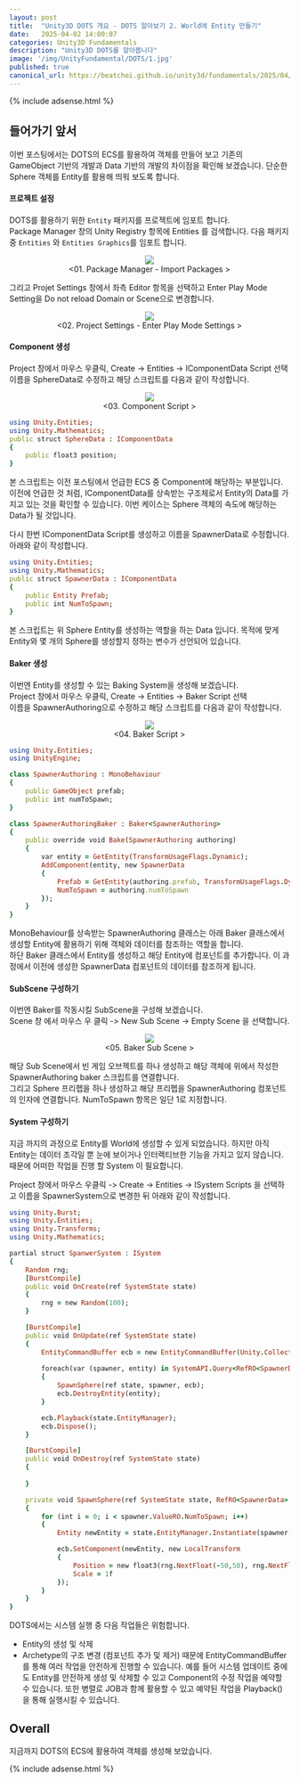 ```yaml
---
layout: post
title:  "Unity3D DOTS 개요 - DOTS 알아보기 2. World에 Entity 만들기"
date:   2025-04-02 14:00:07
categories: Unity3D Fundamentals
description: "Unity3D DOTS를 알아봅니다"
image: '/img/UnityFundamental/DOTS/1.jpg'
published: true
canonical_url: https://beatchoi.github.io/unity3d/fundamentals/2025/04/02/DOTSFundamental02/
---
```

  
  
  {% include adsense.html %}
  


## 들어가기 앞서
이번 포스팅에서는 DOTS의 ECS를 활용하여 객체를 만들어 보고 기존의 GameObject 기반의 개발과 Data 기반의 개발의 차이점을 확인해 보겠습니다. 단순한 Sphere 객체를 Entity를 활용해 띄워 보도록 합니다.  

#### 프로젝트 설정
DOTS를 활용하기 위한 `Entity` 패키지를 프로젝트에 임포트 합니다.  
Package Manager 창의 Unity Registry 항목에 Entities 를 검색합니다. 다음 패키지 중 `Entities` 와 `Entities Graphics`를 임포트 합니다.  
<p align="center"><img src="/img/UnityFundamental/DOTS/6.png"><br/>
<01. Package Manager - Import Packages ></p>
  

그리고 Projet Settings 창에서 좌측 Editor 항목을 선택하고 Enter Play Mode Setting을 Do not reload Domain or Scene으로 변경합니다.  
<p align="center"><img src="/img/UnityFundamental/DOTS/7.png"><br/>
<02. Project Settings - Enter Play Mode Settings ></p>
  
#### Component 생성
Project 창에서 마우스 우클릭, Create -> Entities -> IComponentData Script 선택  
이름을 SphereData로 수정하고 해당 스크립트를 다음과 같이 작성합니다.  

<p align="center"><img src="/img/UnityFundamental/DOTS/5.png"><br/>
<03. Component Script ></p>

```ruby
using Unity.Entities;
using Unity.Mathematics;
public struct SphereData : IComponentData
{
    public float3 position;
}
```
본 스크립트는 이전 포스팅에서 언급한 ECS 중 Component에 해당하는 부분입니다. 이전에 언급한 것 처럼, IComponentData를 상속받는 구조체로서 Entity의 Data를 가지고 있는 것을 확인할 수 있습니다. 이번 케이스는 Sphere 객체의 속도에 해당하는 Data가 될 것입니다.  

다시 한번 IComponentData Script를 생성하고 이름을 SpawnerData로 수정합니다.
아래와 같이 작성합니다.  

```ruby
using Unity.Entities;
using Unity.Mathematics;
public struct SpawnerData : IComponentData
{
    public Entity Prefab;
    public int NumToSpawn;
}
```
본 스크립트는 위 Sphere Entity를 생성하는 역할을 하는 Data 입니다. 목적에 맞게 Entity와 몇 개의 Sphere를 생성할지 정하는 변수가 선언되어 있습니다.  
  
#### Baker 생성  
이번엔 Entity를 생성할 수 있는 Baking System을 생성해 보겠습니다.  
Project 창에서 마우스 우클릭, Create -> Entities -> Baker Script 선택  
이름을 SpawnerAuthoring으로 수정하고 해당 스크립트를 다음과 같이 작성합니다.  

<p align="center"><img src="/img/UnityFundamental/DOTS/8.png"><br/>
<04. Baker Script ></p>

```ruby
using Unity.Entities;
using UnityEngine;

class SpawnerAuthoring : MonoBehaviour
{
    public GameObject prefab;
    public int numToSpawn;
}

class SpawnerAuthoringBaker : Baker<SpawnerAuthoring>
{
    public override void Bake(SpawnerAuthoring authoring)
    {
        var entity = GetEntity(TransformUsageFlags.Dynamic);
        AddComponent(entity, new SpawnerData
        {
            Prefab = GetEntity(authoring.prefab, TransformUsageFlags.Dynamic),
            NumToSpawn = authoring.numToSpawn
        });
    }
}
```
MonoBehaviour를 상속받는 SpawnerAuthoring 클래스는 아래 Baker 클래스에서 생성할 Entity에 활용하기 위해 객체와 데이터를 참조하는 역할을 합니다.  
하단 Baker 클래스에서 Entity를 생성하고 해당 Entity에 컴포넌트를 추가합니다. 이 과정에서 이전에 생성한 SpawnerData 컴포넌트의 데이터를 참조하게 됩니다. 
  
#### SubScene 구성하기
이번엔 Baker를 작동시킬 SubScene을 구성해 보겠습니다.  
Scene 창 에서 마우스 우 클릭 -> New Sub Scene -> Empty Scene 을 선택합니다.  

<p align="center"><img src="/img/UnityFundamental/DOTS/9.png"><br/>
<05. Baker Sub Scene ></p>

해당 Sub Scene에서 빈 게임 오브젝트를 하나 생성하고 해당 객체에 위에서 작성한 SpawnerAuthoring baker 스크립트를 연결합니다.  
그리고 Sphere 프리펩을 하나 생성하고 해당 프리펩을 SpawnerAuthoring 컴포넌트의 인자에 연결합니다. NumToSpawn 항목은 일단 1로 지정합니다.  

#### System 구성하기
지금 까지의 과정으로 Entity를 World에 생성할 수 있게 되었습니다. 하지만 아직 Entity는 데이터 조각일 뿐 눈에 보이거나 인터랙티브한 기능을 가지고 있지 않습니다. 때문에 어떠한 작업을 진행 할 System 이 필요합니다.  

Project 창에서 마우스 우클릭 -> Create -> Entities -> ISystem Scripts 을 선택하고 이름을 SpawnerSystem으로 변경한 뒤 아래와 같이 작성합니다.  

```ruby
using Unity.Burst;
using Unity.Entities;
using Unity.Transforms;
using Unity.Mathematics;

partial struct SpanwerSystem : ISystem
{
    Random rng;
    [BurstCompile]
    public void OnCreate(ref SystemState state)
    {
        rng = new Random(100);
    }

    [BurstCompile]
    public void OnUpdate(ref SystemState state)
    {
        EntityCommandBuffer ecb = new EntityCommandBuffer(Unity.Collections.Allocator.Temp);
        
        foreach(var (spawner, entity) in SystemAPI.Query<RefRO<SpawnerData>>().WithEntityAccess())
        {
            SpawnSphere(ref state, spawner, ecb);
            ecb.DestroyEntity(entity);
        }

        ecb.Playback(state.EntityManager);
        ecb.Dispose();
    }

    [BurstCompile]
    public void OnDestroy(ref SystemState state)
    {
        
    }

    private void SpawnSphere(ref SystemState state, RefRO<SpawnerData> spawner, EntityCommandBuffer ecb)
    {
        for (int i = 0; i < spawner.ValueRO.NumToSpawn; i++)
        {
            Entity newEntity = state.EntityManager.Instantiate(spawner.ValueRO.Prefab);

            ecb.SetComponent(newEntity, new LocalTransform
            {
                Position = new float3(rng.NextFloat(-50,50), rng.NextFloat(-50, 50), rng.NextFloat(-50, 50)),
                Scale = 1f
            });
        }
    }
}
```
DOTS에서는 시스템 실행 중 다음 작업들은 위험합니다.
- Entity의 생성 및 삭제
- Archetype의 구조 변경 (컴포넌트 추가 및 제거)
때문에 EntityCommandBuffer를 통해 여러 작업을 안전하게 진행할 수 있습니다. 예를 들어 시스템 업데이트 중에도 Entity를 안전하게 생성 및 삭제할 수 있고 Component의 수정 작업을 예약할 수 있습니다. 또한 병렬로 JOB과 함께 활용할 수 있고 예약된 작업을 Playback()을 통해 실행시킬 수 있습니다.


## Overall
지금까지 DOTS의 ECS에 활용하여 객체를 생성해 보았습니다.  

    
  {% include adsense.html %}










  
  
  

  
  
  
